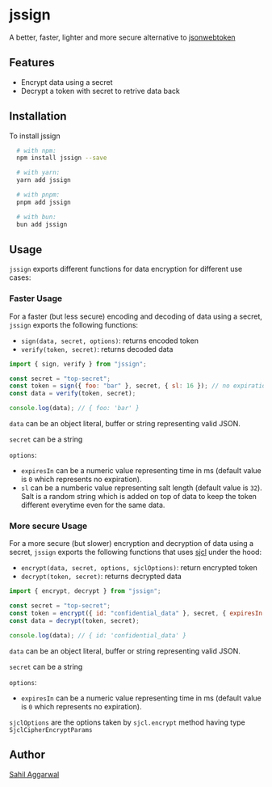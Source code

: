 # jssign

A better, faster, lighter and more secure alternative to [jsonwebtoken](https://www.npmjs.com/package/jsonwebtoken)

## Features

- Encrypt data using a secret
- Decrypt a token with secret to retrive data back

## Installation

To install jssign

```bash
  # with npm:
  npm install jssign --save

  # with yarn:
  yarn add jssign

  # with pnpm:
  pnpm add jssign

  # with bun:
  bun add jssign
```

## Usage

`jssign` exports different functions for data encryption for different use cases:

### Faster Usage

For a faster (but less secure) encoding and decoding of data using a secret, `jssign` exports the following functions:

- `sign(data, secret, options)`: returns encoded token
- `verify(token, secret)`: returns decoded data

```javascript
import { sign, verify } from "jssign";

const secret = "top-secret";
const token = sign({ foo: "bar" }, secret, { sl: 16 }); // no expiration
const data = verify(token, secret);

console.log(data); // { foo: 'bar' }
```

`data` can be an object literal, buffer or string representing valid JSON.

`secret` can be a string

`options`:

- `expiresIn` can be a numeric value representing time in ms (default value is `0` which represents no expiration).
- `sl` can be a numberic value representing salt length (default value is `32`). Salt is a random string which is added on top of data to keep the token different everytime even for the same data.

### More secure Usage

For a more secure (but slower) encryption and decryption of data using a secret, `jssign` exports the following functions that uses [sjcl](https://www.npmjs.com/package/sjcl) under the hood:

- `encrypt(data, secret, options, sjclOptions)`: return encrypted token
- `decrypt(token, secret)`: returns decrypted data

```javascript
import { encrypt, decrypt } from "jssign";

const secret = "top-secret";
const token = encrypt({ id: "confidential_data" }, secret, { expiresIn: 180000 }); // will expire after 30 minutes of token creation
const data = decrypt(token, secret);

console.log(data); // { id: 'confidential_data' }
```

`data` can be an object literal, buffer or string representing valid JSON.

`secret` can be a string

`options`:

- `expiresIn` can be a numeric value representing time in ms (default value is `0` which represents no expiration).

`sjclOptions` are the options taken by `sjcl.encrypt` method having type `SjclCipherEncryptParams`

## Author

[Sahil Aggarwal](https://www.github.com/SahilAggarwal2004)
